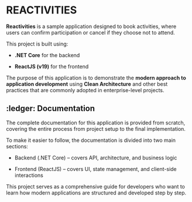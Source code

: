 # REACTIVITIES
**Reactivities** is a sample application designed to book activities, where users can confirm participation or cancel if they choose not to attend.

This project is built using:

- **.NET Core** for the backend

- **ReactJS (v19)** for the frontend

The purpose of this application is to demonstrate the **modern approach to application development** using **Clean Architecture** and other best practices that are commonly adopted in enterprise-level projects.

<h2>:ledger: Documentation</h2>

The complete documentation for this application is provided from scratch, covering the entire process from project setup to the final implementation.

To make it easier to follow, the documentation is divided into two main sections:

- Backend (.NET Core) – covers API, architecture, and business logic

- Frontend (ReactJS) – covers UI, state management, and client-side interactions

This project serves as a comprehensive guide for developers who want to learn how modern applications are structured and developed step by step.
